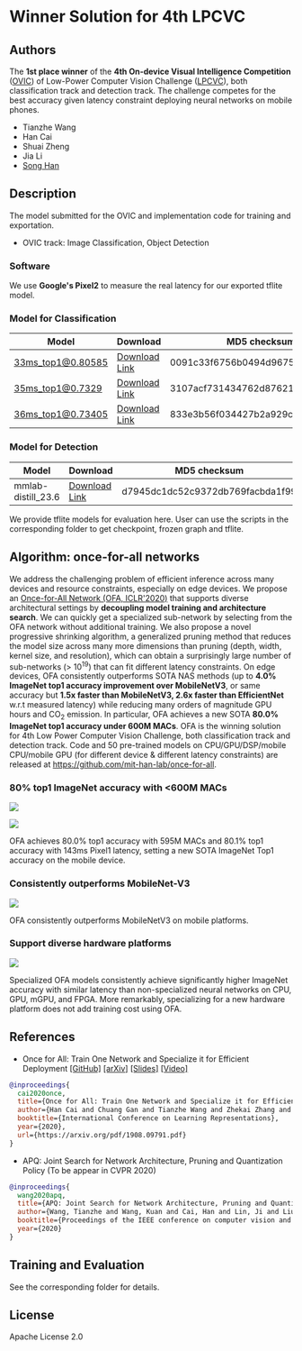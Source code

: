 
# Winner Solution for 4th LPCVC

## Authors
The **1st place winner** of the **4th On-device Visual Intelligence Competition** ([OVIC](https://docs.google.com/document/d/1Rxm_N7dGRyPXjyPIdRwdhZNRye52L56FozDnfYuCi0k/edit#)) of Low-Power Computer Vision Challenge ([LPCVC](https://lpcv.ai/)), both classification track and detection track. The challenge competes for the best accuracy given latency constraint deploying neural networks on mobile phones.  

* Tianzhe Wang
* Han Cai
* Shuai Zheng
* Jia Li
* [Song Han](https://songhan.mit.edu)

## Description
<!-- Provide description of the model -->
The model submitted for the OVIC and implementation code for training and exportation.

* OVIC track: Image Classification, Object Detection

### Software
<!-- Provide details of the software used -->
We use **Google's Pixel2** to measure the real latency for our exported tflite model.

### Model for Classification
|Model|Download|MD5 checksum|
|-|-|-|
|33ms_top1@0.80585| [Download Link](https://drive.google.com/open?id=1s7TUp_4_sZ7zUT48LNGzeEJ1wBi4b21J) |0091c33f6756b0494d967599695a1c3f|
|35ms_top1@0.7329| [Download Link](https://drive.google.com/open?id=12-qCq2z193FVOGH3xpfbysC38ekLFzFf) |3107acf731434762d87621d824165333|
|36ms_top1@0.73405| [Download Link](https://drive.google.com/open?id=1zy-_M40j00DPtVbejVCJImU7P-VSAjN2) |833e3b56f034427b2a929cc44933a447|

### Model for Detection
|Model|Download|MD5 checksum|
|-|-|-|
|mmlab-distill_23.6| [Download Link](https://drive.google.com/open?id=1AWmKf6h5Wi1ZGrNiot_PcfwAUDENSa0i) |d7945dc1dc52c9372db769facbda1f99|

We provide tflite models for evaluation here. User can use the scripts in the corresponding folder to get checkpoint, frozen graph and tflite.

## Algorithm: once-for-all networks
<!-- Provide details of the algorithms used -->

We address the challenging problem of efficient inference across many devices and resource constraints, especially on edge devices. We propose an [Once-for-All Network (OFA, ICLR'2020)](https://github.com/mit-han-lab/once-for-all) that supports diverse architectural settings by **decoupling model training and architecture search**. We can quickly get a specialized sub-network by selecting from the OFA network without additional training. We also propose a novel progressive shrinking algorithm, a generalized pruning method that reduces the model size across many more dimensions than pruning (depth, width, kernel size, and resolution), which can obtain a surprisingly large number of sub-networks (> 10<sup>19</sup>) that can fit different latency constraints. On edge devices, OFA consistently outperforms SOTA NAS methods (up to **4.0% ImageNet top1 accuracy improvement over MobileNetV3**, or same accuracy but **1.5x faster than MobileNetV3, 2.6x faster than EfficientNet** w.r.t measured latency) while reducing many orders of magnitude GPU hours and CO<sub>2</sub> emission. In particular, OFA achieves a new SOTA **80.0% ImageNet top1 accuracy under 600M MACs**. OFA is the winning solution for 4th Low Power Computer Vision Challenge, both classification track and detection track. Code and 50 pre-trained models on CPU/GPU/DSP/mobile CPU/mobile GPU (for different device & different latency constraints) are released at https://github.com/mit-han-lab/once-for-all.


### 80% top1 ImageNet accuracy with <600M MACs
![](https://hanlab.mit.edu/files/OnceForAll/figures/cnn_imagenet_new.png)

![](https://hanlab.mit.edu/files/OnceForAll/figures/ImageNet_mobile_80acc_mac.png)

OFA achieves 80.0% top1 accuracy with 595M MACs and 80.1% top1 accuracy with
143ms Pixel1 latency, setting a new SOTA ImageNet Top1 accuracy on the mobile device.


### Consistently outperforms MobileNet-V3
![](https://hanlab.mit.edu/files/OnceForAll/figures/diverse_hardwares_new.png)

OFA consistently outperforms MobileNetV3 on mobile platforms.

### Support diverse hardware platforms
![](https://hanlab.mit.edu/files/OnceForAll/figures/many_hardwares_new2.png)

Specialized OFA models consistently achieve significantly higher ImageNet accuracy
with similar latency than non-specialized neural networks on CPU, GPU, mGPU, and FPGA. More
remarkably, specializing for a new hardware platform does not add training cost using OFA.



## References
<!-- Link to references -->
* Once for All: Train One Network and Specialize it for Efficient Deployment [[GitHub]](https://github.com/mit-han-lab/once-for-all) [[arXiv]](https://arxiv.org/abs/1908.09791) [[Slides]](https://hanlab.mit.edu/files/OnceForAll/OFA%20Slides.pdf) [[Video]](https://youtu.be/a_OeT8MXzWI)
```BibTex
@inproceedings{
  cai2020once,
  title={Once for All: Train One Network and Specialize it for Efficient Deployment},
  author={Han Cai and Chuang Gan and Tianzhe Wang and Zhekai Zhang and Song Han},
  booktitle={International Conference on Learning Representations},
  year={2020},
  url={https://arxiv.org/pdf/1908.09791.pdf}
}
```
* APQ: Joint Search for Network Architecture, Pruning and Quantization Policy (To be appear in CVPR 2020)
```BibTex
@inproceedings{
  wang2020apq,
  title={APQ: Joint Search for Network Architecture, Pruning and Quantization Policy},  
  author={Wang, Tianzhe and Wang, Kuan and Cai, Han and Lin, Ji and Liu, Zhijian and Wang, Hanrui and Lin, Yujun and Han, Song},
  booktitle={Proceedings of the IEEE conference on computer vision and pattern recognition},
  year={2020}
}
```

## Training and Evaluation
See the corresponding folder for details.

## License
Apache License 2.0
